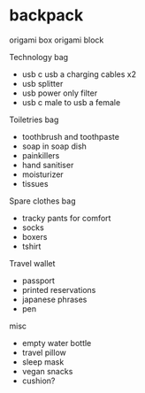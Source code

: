 # backpack

origami box
origami block

Technology bag
- usb c usb a charging cables x2
- usb splitter
- usb power only filter
- usb c male to usb a female

Toiletries bag
- toothbrush and toothpaste
- soap in soap dish
- painkillers
- hand sanitiser
- moisturizer
- tissues

Spare clothes bag
- tracky pants for comfort
- socks
- boxers
- tshirt

Travel wallet
- passport
- printed reservations
- japanese phrases
- pen

misc
- empty water bottle
- travel pillow
- sleep mask
- vegan snacks
- cushion?